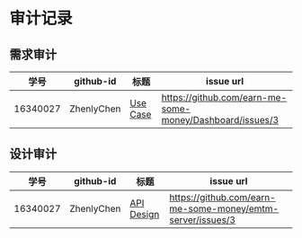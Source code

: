 # 审计记录

## 需求审计

| 学号 | github-id | 标题                                                         | issue url                                          |
| :--: | --------- | ------------------------------------------------------------ | -------------------------------------------------- |
| 16340027  | ZhenlyChen   | [Use Case](<https://github.com/earn-me-some-money/Dashboard/issues/3>) | <https://github.com/earn-me-some-money/Dashboard/issues/3> |

## 设计审计

| 学号 | github-id | 标题                                                      | issue url                                          |
| :--: | --------- | --------------------------------------------------------- | -------------------------------------------------- |
| 16340027  | ZhenlyChen   | [API Design](<https://github.com/earn-me-some-money/emtm-server/issues/3>) | <https://github.com/earn-me-some-money/emtm-server/issues/3> |
